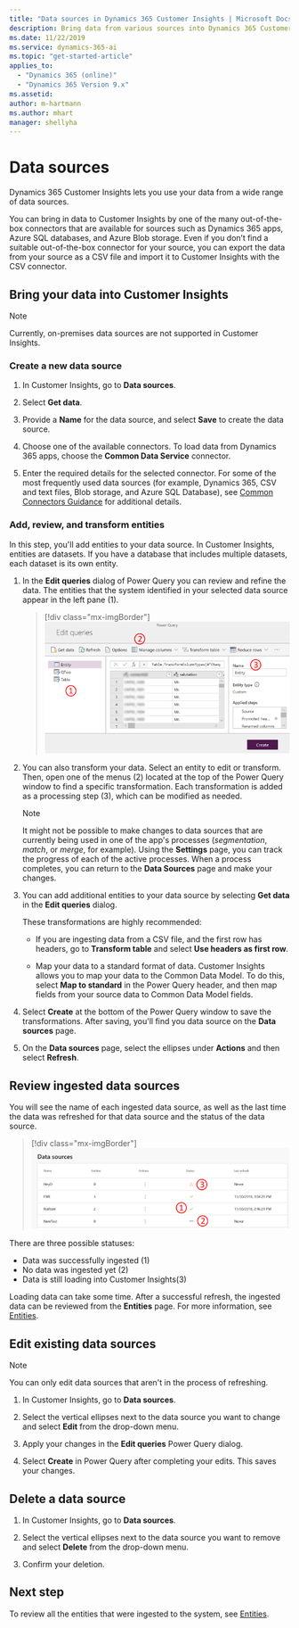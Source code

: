 ```yaml
---
title: "Data sources in Dynamics 365 Customer Insights | Microsoft Docs"
description: Bring data from various sources into Dynamics 365 Customer Insights.
ms.date: 11/22/2019
ms.service: dynamics-365-ai
ms.topic: "get-started-article"
applies_to: 
  - "Dynamics 365 (online)"
  - "Dynamics 365 Version 9.x"
ms.assetid: 
author: m-hartmann
ms.author: mhart
manager: shellyha
---
```


# Data sources

Dynamics 365 Customer Insights lets you use your data from a wide range of data sources.

You can bring in data to Customer Insights by one of the many out-of-the-box connectors that are available for sources such as Dynamics 365 apps, Azure SQL databases, and Azure Blob storage. Even if you don’t find a suitable out-of-the-box connector for your source, you can export the data from your source as a CSV file and import it to Customer Insights with the CSV connector.

## Bring your data into Customer Insights

> [!NOTE]
> Currently, on-premises data sources are not supported in Customer Insights.

### Create a new data source

1. In Customer Insights, go to **Data sources**.

2. Select **Get data**.

3. Provide a **Name** for the data source, and select **Save** to create the data source.

4. Choose one of the available connectors. To load data from Dynamics 365 apps, choose the **Common Data Service** connector.

5. Enter the required details for the selected connector. For some of the most frequently used data sources (for example, Dynamics 365, CSV and text files, Blob storage, and Azure SQL Database), see [Common Connectors Guidance](pm-common-connectors.md) for additional details.  

### Add, review, and transform entities

In this step, you'll add entities to your data source. In Customer Insights, entities are datasets. If you have a database that includes multiple datasets, each dataset is its own entity.

1. In the **Edit queries** dialog of Power Query you can review and refine the data. The entities that the system identified in your selected data source appear in the left pane (1).

   > [!div class="mx-imgBorder"]
   > ![Edit queries dialog with three areas highlighted](media/data-manager-configure-edit-queries.png "Edit queries dialog with three areas highlighted")

2. You can also transform your data. Select an entity to edit or transform. Then, open one of the menus (2) located at the top of the Power Query window to find a specific transformation. Each transformation is added as a processing step (3), which can be modified as needed.

   > [!NOTE]
   > It might not be possible to make changes to data sources that are currently being used in one of the app's processes (*segmentation*, *match*, or *merge*, for example). Using the **Settings** page, you can track the progress of each of the active processes. When a process completes, you can return to the **Data Sources** page and make your changes.

3. You can add additional entities to your data source by selecting **Get data** in the **Edit queries** dialog.

   These transformations are highly recommended:

   - If you are ingesting data from a CSV file, and the first row has headers, go to **Transform table** and select **Use headers as first row**.

   - Map your data to a standard format of data. Customer Insights allows you to map your data to the Common Data Model. To do this, select **Map to standard** in the Power Query header, and then map fields from your source data to Common Data Model fields.

4. Select **Create** at the bottom of the Power Query window to save the transformations. After saving, you'll find you data source on the **Data sources** page.

5. On the **Data sources** page, select the ellipses under **Actions** and then select **Refresh**.

## Review ingested data sources

You will see the name of each ingested data source, as well as the last time the data was refreshed for that data source and the status of the data source.

> [!div class="mx-imgBorder"]
> ![Data source added](media/configure-data-datasource-added.png "Data source added")

There are three possible statuses:

- Data was successfully ingested (1)
- No data was ingested yet (2)
- Data is still loading into Customer Insights(3)

Loading data can take some time. After a successful refresh, the ingested data can be reviewed from the **Entities** page. For more information, see [Entities](pm-entities.md).

## Edit existing data sources

> [!NOTE]
> You can only edit data sources that aren't in the process of refreshing.

1. In Customer Insights, go to **Data sources**.

2. Select the vertical ellipses next to the data source you want to change and select **Edit** from the drop-down menu.

3. Apply your changes in the **Edit queries** Power Query dialog.

4. Select **Create** in Power Query after completing your edits. This saves your changes.

## Delete a data source

1. In Customer Insights, go to **Data sources**.

2. Select the vertical ellipses next to the data source you want to remove and select **Delete** from the drop-down menu.

3. Confirm your deletion.

## Next step

To review all the entities that were ingested to the system, see [Entities](pm-entities.md).
